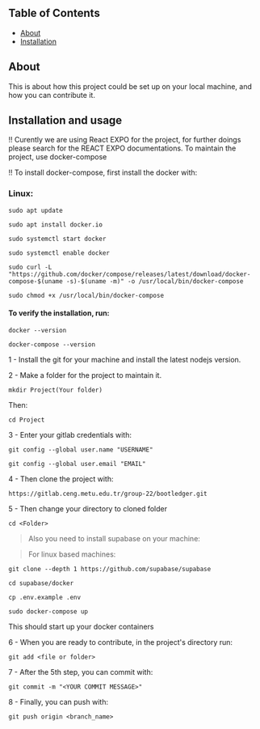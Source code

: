 ## Table of Contents

- [About](#about)
- [Installation](#installation)

## About
  
This is about how this project could be set up on your local machine, and how you can contribute it.
  
## Installation and usage
  
!! Curently we are using React EXPO for the project, for further doings please search for the REACT EXPO documentations. To maintain the project, use docker-compose
  
!! To install docker-compose, first install the docker with:
  
### Linux:
  
```sudo apt update```
  
```sudo apt install docker.io```
  
```sudo systemctl start docker```
  
```sudo systemctl enable docker```
  
```sudo curl -L "https://github.com/docker/compose/releases/latest/download/docker-compose-$(uname -s)-$(uname -m)" -o /usr/local/bin/docker-compose```
  
```sudo chmod +x /usr/local/bin/docker-compose```
  
#### To verify the installation, run:
  
```docker --version```
  
```docker-compose --version```
  
1 - Install the git for your machine and install the latest nodejs version.
  
2 - Make a folder for the project to maintain it. 
  
```mkdir Project(Your folder) ```
  
Then: 	
  
```cd Project ```
  
3 - Enter your gitlab credentials with:
  
```git config --global user.name "USERNAME" ```
  
```git config --global user.email "EMAIL" ```
  
4 - Then clone the project with:
  
```https://gitlab.ceng.metu.edu.tr/group-22/bootledger.git ```
  
5 - Then change your directory to cloned folder
  
```cd <Folder> ```
  
> Also you need to install supabase on your machine:
  
> For linux based machines:
  
```git clone --depth 1 https://github.com/supabase/supabase ```
  
```cd supabase/docker```
  
```cp .env.example .env```
  
```sudo docker-compose up```
  
This should start up your docker containers
  
6 - When you are ready to contribute, in the project's directory run:

  
```git add <file or folder> ```
  
7 - After the 5th step, you can commit with:
  
```git commit -m "<YOUR COMMIT MESSAGE>" ```
  
8 - Finally, you can push with:
  
```git push origin <branch_name> ```


